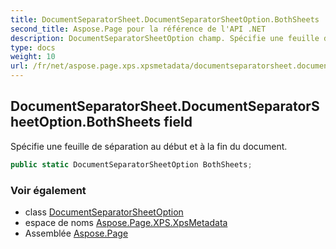 ```yaml
---
title: DocumentSeparatorSheet.DocumentSeparatorSheetOption.BothSheets
second_title: Aspose.Page pour la référence de l'API .NET
description: DocumentSeparatorSheetOption champ. Spécifie une feuille de séparation au début et à la fin du document.
type: docs
weight: 10
url: /fr/net/aspose.page.xps.xpsmetadata/documentseparatorsheet.documentseparatorsheetoption/bothsheets/
---
```

## DocumentSeparatorSheet.DocumentSeparatorSheetOption.BothSheets field

Spécifie une feuille de séparation au début et à la fin du document.

```csharp
public static DocumentSeparatorSheetOption BothSheets;
```

### Voir également

* class [DocumentSeparatorSheetOption](../)
* espace de noms [Aspose.Page.XPS.XpsMetadata](../../documentseparatorsheet.documentseparatorsheetoption/)
* Assemblée [Aspose.Page](../../../)


